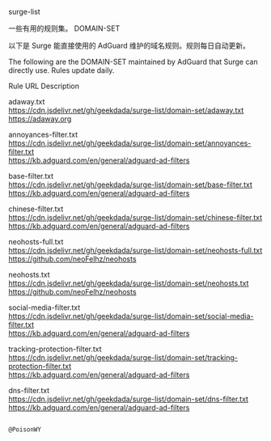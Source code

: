 surge-list

一些有用的规则集。
DOMAIN-SET

以下是 Surge 能直接使用的 AdGuard 维护的域名规则。规则每日自动更新。

The following are the DOMAIN-SET maintained by AdGuard that Surge can directly use. Rules update daily.


Rule 	URL 	Description


adaway.txt 	
https://cdn.jsdelivr.net/gh/geekdada/surge-list/domain-set/adaway.txt 	
https://adaway.org

annoyances-filter.txt 	
https://cdn.jsdelivr.net/gh/geekdada/surge-list/domain-set/annoyances-filter.txt 	
https://kb.adguard.com/en/general/adguard-ad-filters


base-filter.txt 	
https://cdn.jsdelivr.net/gh/geekdada/surge-list/domain-set/base-filter.txt 
https://kb.adguard.com/en/general/adguard-ad-filters

chinese-filter.txt 	
https://cdn.jsdelivr.net/gh/geekdada/surge-list/domain-set/chinese-filter.txt 	
https://kb.adguard.com/en/general/adguard-ad-filters

neohosts-full.txt 	
https://cdn.jsdelivr.net/gh/geekdada/surge-list/domain-set/neohosts-full.txt 	
https://github.com/neoFelhz/neohosts

neohosts.txt 	
https://cdn.jsdelivr.net/gh/geekdada/surge-list/domain-set/neohosts.txt 	
https://github.com/neoFelhz/neohosts

social-media-filter.txt 	
https://cdn.jsdelivr.net/gh/geekdada/surge-list/domain-set/social-media-filter.txt 	
https://kb.adguard.com/en/general/adguard-ad-filters

tracking-protection-filter.txt 	
https://cdn.jsdelivr.net/gh/geekdada/surge-list/domain-set/tracking-protection-filter.txt 	
https://kb.adguard.com/en/general/adguard-ad-filters

dns-filter.txt 	
https://cdn.jsdelivr.net/gh/geekdada/surge-list/domain-set/dns-filter.txt 	
https://kb.adguard.com/en/general/adguard-ad-filters

                                                                                                               @PoisonWY
